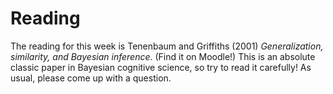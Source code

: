 # Reading

The reading for this week is Tenenbaum and Griffiths (2001) _Generalization, similarity, and Bayesian inference_. 
(Find it on Moodle!)
This is an absolute classic paper in Bayesian cognitive science, so try to read it carefully!
As usual, please come up with a question.